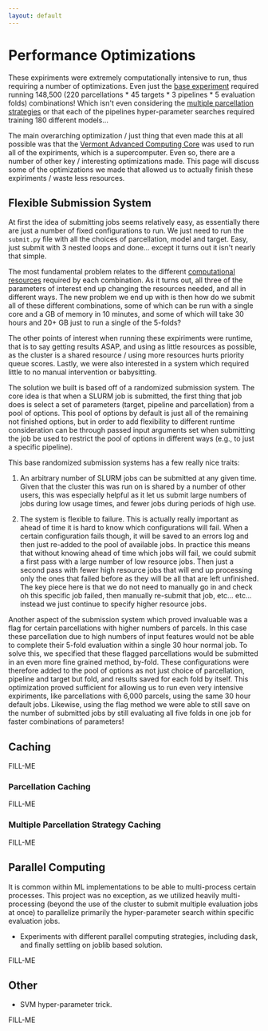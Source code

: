 ```yaml
---
layout: default
---
```


# Performance Optimizations

These expiriments were extremely computationally intensive to run, thus requiring a number of optimizations. Even just the [base experiment](./index#base-experiment-setup) required running 148,500 (220 parcellations * 45 targets * 3 pipelines * 5 evaluation folds) combinations! Which isn't even considering the [multiple parcellation strategies](index.md#multiple-parcellation-strategies) or that each of the pipelines hyper-parameter searches required training 180 different models...

The main overarching optimization / just thing that even made this at all possible was that the [Vermont Advanced Computing Core](https://www.uvm.edu/vacc) was used to run all of the expiriments, which is a supercomputer. Even so, there are a number of other key / interesting optimizations
made. This page will discuss some of the optimizations we made that allowed us to actually finish these expiriments / waste less resources.

## Flexible Submission System

At first the idea of submitting jobs seems relatively easy, as essentially there are just a number of fixed configurations to run. We just need to run the `submit.py` file with all the choices of parcellation, model and target. Easy, just submit with 3 nested loops and done... except it turns out it isn't nearly that simple. 

The most fundamental problem relates to the different [computational resources](./trade_offs#runtime) required by each combination. As it turns out, all three of the parameters of interest end up changing the resources needed, and all in different ways. The new problem we end up with is then how do we submit all of these different combinations, some of which can be run with a single core and a GB of memory in 10 minutes, and some of which will take 30 hours and 20+ GB just to run a single of the 5-folds?

The other points of interest when running these expiriments were runtime, that is to say getting results ASAP, and using as little resources as possible, as the cluster is a shared resource / using more resources hurts priority queue scores. Lastly, we were also interested in a system which required little to no manual intervention or babysitting.

The solution we built is based off of a randomized submission system. The core idea is that when a SLURM job is submitted, the first thing that job does is select a set of parameters (target, pipeline and parcellation) from a pool of options. This pool of options by default is just all of the remaining not finished options, but in order to add flexibility to different runtime consideration can be through passed input arguments set when submitting the job be used to restrict the pool of options in different ways (e.g., to just a specific pipeline).

This base randomized submission systems has a few really nice traits: 

1. An arbitrary number of SLURM jobs can be submitted at any given time. Given that the cluster this was run on is shared by a number of other users, this was especially helpful as it let us submit large numbers of jobs during low usage times, and fewer jobs during periods of high use.
   
2. The system is flexible to failure. This is actually really important as ahead of time it is hard to know which configurations will fail. When a certain configuration fails though, it will be saved to an errors log and then just re-added to the pool of available jobs. In practice this means that without knowing ahead of time which jobs will fail, we could submit a first pass with a large number of low resource jobs. Then just a second pass with fewer high resource jobs that will end up processing only the ones that failed before as they will be all that are left unfinished. The key piece here is that we do not need to manually go in and check oh this specific job failed, then manually re-submit that job, etc... etc... instead we just continue to specify higher resource jobs.

Another aspect of the submission system which proved invaluable was a flag for certain parcellations with higher numbers of parcels. In this case these parcellation due to high numbers of input features would not be able to complete their 5-fold evaluation within a single 30 hour normal job. To solve this, we specified that these flagged parcellations would be submitted in an even more fine grained method, by-fold. These configurations were therefore added to the pool of options as not just choice of parcellation, pipeline and target but fold, and results saved for each fold by itself. This optimization proved sufficient for allowing us to run even very intensive expiriments, like parcellations with 6,000 parcels, using the same 30 hour default jobs. Likewise, using the flag method we were able to still save on the number of submitted jobs by still evaluating all five folds in one job for faster combinations of parameters!

## Caching

FILL-ME

### Parcellation Caching

FILL-ME

### Multiple Parcellation Strategy Caching

FILL-ME

## Parallel Computing

It is common within ML implementations to be able to multi-process certain processes. This project was no exception, as we utilized heavily multi-processing (beyond the use of the cluster to submit multiple evaluation jobs at once) to parallelize primarily the hyper-parameter search within specific evaluation jobs.

- Experiments with different parallel computing strategies, including dask, and finally settling on joblib based solution.

FILL-ME

## Other

- SVM hyper-parameter trick. 

FILL-ME